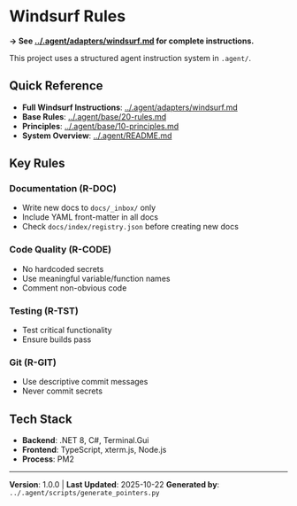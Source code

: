 # Windsurf Rules

**→ See [../.agent/adapters/windsurf.md](../.agent/adapters/windsurf.md) for complete instructions.**

This project uses a structured agent instruction system in `.agent/`.

## Quick Reference

- **Full Windsurf Instructions**: [../.agent/adapters/windsurf.md](../.agent/adapters/windsurf.md)
- **Base Rules**: [../.agent/base/20-rules.md](../.agent/base/20-rules.md)
- **Principles**: [../.agent/base/10-principles.md](../.agent/base/10-principles.md)
- **System Overview**: [../.agent/README.md](../.agent/README.md)

## Key Rules

### Documentation (R-DOC)
- Write new docs to `docs/_inbox/` only
- Include YAML front-matter in all docs
- Check `docs/index/registry.json` before creating new docs

### Code Quality (R-CODE)
- No hardcoded secrets
- Use meaningful variable/function names
- Comment non-obvious code

### Testing (R-TST)
- Test critical functionality
- Ensure builds pass

### Git (R-GIT)
- Use descriptive commit messages
- Never commit secrets

## Tech Stack

- **Backend**: .NET 8, C#, Terminal.Gui
- **Frontend**: TypeScript, xterm.js, Node.js
- **Process**: PM2

---

**Version**: 1.0.0 | **Last Updated**: 2025-10-22
**Generated by**: `../.agent/scripts/generate_pointers.py`
